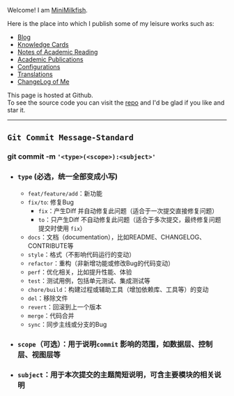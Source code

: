 Welcome! I am [MiniMilkfish](https://github.com/minimilkfish).

Here is the place into which I publish some of my leisure works such as:

- [Blog](https://minimilkfish.github.io/blog/)
- [Knowledge Cards](https://minimilkfish.github.io/wiki/)
- [Notes of Academic Reading](https://minimilkfish.github.io/papers/)
- [Academic Publications](https://minimilkfish.github.io/pub.html)
- [Configurations](https://github.com/minimilkfish/minimilkfish.github.io/tree/master/dotfiles)
- [Translations](https://github.com/xitu/gold-miner/pulls?utf8=%E2%9C%93&q=is%3Apr+author%3Aminimilkfish)
- [ChangeLog of Me](https://minimilkfish.github.io/changelog.html)

This page is hosted at Github.  
To see the source code you can visit the [repo](https://github.com/minimilkfish/minimilkfish.github.io) and I'd be glad if you like and star it.

--- 
## `Git Commit Message-Standard`

### git commit -m `'<type>(<scope>):<subject>'`

- ### `type` (必选，统一全部变成小写)

  - `feat/feature/add`：新功能
  - `fix/to`: 修复Bug
    - `fix`：产生Diff 并自动修复此问题（适合于一次提交直接修复问题）
    - `to`：只产生Diff 不自动修复此问题（适合于多次提交，最终修复问题提交时使用 `fix`）
  - `docs`：文档（documentation），比如README、CHANGELOG、CONTRIBUTE等
  - `style`：格式（不影响代码运行的变动）
  - `refactor`：重构（非新增功能或修改Bug的代码变动）
  - `perf`：优化相关，比如提升性能、体验
  - `test`：测试用例，包括单元测试、集成测试等
  - `chore/build`：构建过程或辅助工具（增加依赖库、工具等）的变动
  - `del`：移除文件
  - `revert`：回滚到上一个版本
  - `merge`：代码合并
  - `sync`：同步主线或分支的Bug
  
- ### `scope`（可选）：用于说明`commit` 影响的范围，如数据层、控制层、视图层等

- ### `subject`：用于本次提交的主题简短说明，可含主要模块的相关说明
